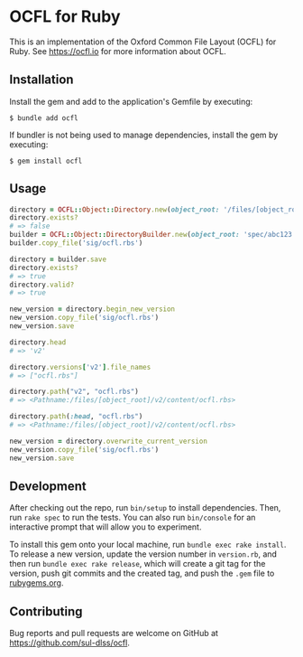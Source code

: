 # OCFL for Ruby

This is an implementation of the Oxford Common File Layout (OCFL) for Ruby.  See https://ocfl.io for more information about OCFL.


## Installation

Install the gem and add to the application's Gemfile by executing:

    $ bundle add ocfl

If bundler is not being used to manage dependencies, install the gem by executing:

    $ gem install ocfl

## Usage

```ruby
directory = OCFL::Object::Directory.new(object_root: '/files/[object_root]')
directory.exists?
# => false
builder = OCFL::Object::DirectoryBuilder.new(object_root: 'spec/abc123', id: 'http://example.com/abc123')
builder.copy_file('sig/ocfl.rbs')

directory = builder.save
directory.exists?
# => true
directory.valid?
# => true

new_version = directory.begin_new_version
new_version.copy_file('sig/ocfl.rbs')
new_version.save

directory.head
# => 'v2'

directory.versions['v2'].file_names
# => ["ocfl.rbs"]

directory.path("v2", "ocfl.rbs")
# => <Pathname:/files/[object_root]/v2/content/ocfl.rbs>

directory.path(:head, "ocfl.rbs")
# => <Pathname:/files/[object_root]/v2/content/ocfl.rbs>

new_version = directory.overwrite_current_version
new_version.copy_file('sig/ocfl.rbs')
new_version.save
```

## Development

After checking out the repo, run `bin/setup` to install dependencies. Then, run `rake spec` to run the tests. You can also run `bin/console` for an interactive prompt that will allow you to experiment.

To install this gem onto your local machine, run `bundle exec rake install`. To release a new version, update the version number in `version.rb`, and then run `bundle exec rake release`, which will create a git tag for the version, push git commits and the created tag, and push the `.gem` file to [rubygems.org](https://rubygems.org).

## Contributing

Bug reports and pull requests are welcome on GitHub at https://github.com/sul-dlss/ocfl.
